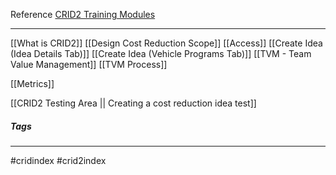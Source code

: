 Reference [CRID2 Training Modules](https://azureford.sharepoint.com/sites/GMC/Trng/Documents/Forms/AllItems.aspx?RootFolder=%2Fsites%2FGMC%2FTrng%2FDocuments%2FTeam%20Value%20Management%20%28TVM%29%2FTraining%20Modules%2FCRID2%20Training%20Module&FolderCTID=0x01200070A9AD84D005ED49BC097D5370948D4A&View=%7B67E019FA%2DCB02%2D4AF3%2DBE33%2DEF141963B377%7D)
***
[[What is CRID2]]
[[Design Cost Reduction Scope]]
[[Access]]
[[Create Idea (Idea Details Tab)]]
[[Create Idea (Vehicle Programs Tab)]]
[[TVM - Team Value Management]]
[[TVM Process]]

[[Metrics]]

[[CRID2 Testing Area || Creating a cost reduction idea test]] 



##### Tags
***
#cridindex #crid2index 

